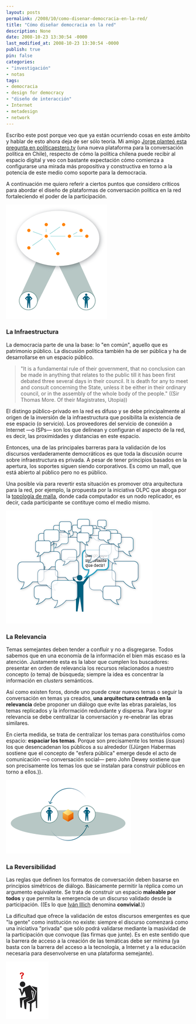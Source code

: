 ```yaml
---
layout: posts
permalink: /2008/10/como-disenar-democracia-en-la-red/
title: "Cómo diseñar democracia en la red"
description: None
date: 2008-10-23 13:30:54 -0000
last_modified_at: 2008-10-23 13:30:54 -0000
publish: true
pin: false
categories:
- "investigación"
- notas
tags:
- democracia
- design for democracy
- "diseño de interacción"
- Internet
- metadesign
- network
---
```

Escribo este post porque veo que ya están ocurriendo cosas en este ámbito y hablar de esto ahora deja de ser sólo teoría. Mi amigo [Jorge planteó esta pregunta en políticaestero.tv](http://www.politicastereo.tv/debates.php "Debates de Política Stereo") (una nueva plataforma para la conversación política en Chile), respecto de cómo la política chilena puede recibir al espacio digital y veo con bastante expectación cómo comienza a configurarse una mirada más propositiva y constructiva en torno a la potencia de este medio como soporte para la democracia.

A continuación me quiero referir a ciertos puntos que considero críticos para abordar el diseño de plataformas de conversación política en la red fortaleciendo el poder de la participación.

![](/assets/uploads/2008/10/conversacion-en-red1.png)

### La Infraestructura

La democracia parte de una la base: lo "en común", aquello que es patrimonio público. La discusión política también ha de ser pública y ha de desarrollarse en un espacio público.

> "It is a fundamental rule of their government, that no conclusion can be made in anything that relates to the public till it has been first debated three several days in their council. It is death for any to meet and consult concerning the State, unless it be either in their ordinary council, or in the assembly of the whole body of the people." ((Sir Thomas More. Of their Magistrates, Utopia))

El distingo público-privado en la red es difuso y se debe principalmente al origen de la inversión de la infraestructura que posibilita la existencia de ese espacio (o servicio). Los proveedores del servicio de conexión a Internet —o ISPs— son los que delinean y configuran el aspecto de la red, es decir, las proximidades y distancias en este espacio.

Entonces, una de las principales barreras para la validación de los discursos verdaderamente democráticos es que toda la discusión ocurre sobre infraestructura es privada. A pesar de tener principios basados en la apertura, los soportes siguen siendo corporativos. Es como un mall, que está abierto al público pero no es público.

Una posible vía para revertir esta situación es promover otra arquitectura para la red, por ejemplo, la propuesta por la iniciativa OLPC que aboga por la [topología de malla](http://es.wikipedia.org/wiki/Topolog%C3%ADa_en_malla "Topología de Malla en Wikipedia"), donde cada computador es un nodo replicador, es decir, cada participante se contituye como el medio mismo.

![](/assets/uploads/2008/10/relevancia1.png)

### La Relevancia

Temas semejantes deben tender a confluir y no a disgregarse. Todos sabemos que en una economía de la información el bien más escaso es la atención. Justamente esta es la labor que cumplen los buscadores: presentar en orden de relevancia los recursos relacionados a nuestro concepto (o tema) de búsqueda; siempre la idea es concentrar la información en _clusters_ semánticos.

Así como existen foros, donde uno puede crear nuevos temas o seguir la conversación en temas ya creados, **una arquitectura centrada en la relevancia** debe proponer un diálogo que evite las ebras paralelas, los temas replicados y la información redundante y dispersa. Para lograr relevancia se debe centralizar la conversación y re-enebrar las ebras similares.

En cierta medida, se trata de centralizar los temas para constituirlos como espacio: **espaciar los temas**. Porque son precisamente los temas (_issues_) los que desencadenan los públicos a su alrededor ((Jürgen Habermas sostiene que el concepto de "esfera pública" emerge desde el acto de comunicación —o conversación social— pero John Dewey sostiene que son precisamente los temas los que se instalan para construir públicos en torno a ellos.)).

![](/assets/uploads/2008/10/reversibilidad1.png)

### La Reversibilidad

Las reglas que definen los formatos de conversación deben basarse en principios simétricos de diálogo. Básicamente permitir la réplica como un argumento equivalente. Se trata de construir un espacio **maleable por todos** y que permita la emergencia de un discurso validado desde la participación. ((Es lo que [Iván Illich](http://www.davidbourguignon.net/writings/tools-for-conviviality.html "Tools for Conviviality") denomina **convivial**.))

La dificultad que ofrece la validación de estos discursos emergentes es que "la gente" como institución no existe: siempre el discurso comenzará como una iniciativa "privada" que sólo podrá validarse mediante la masividad de la participación que convoque (las firmas que junte). Es en este sentido que la barrera de acceso a la creación de las temáticas debe ser mínima (ya basta con la barrera del acceso a la tecnología, a Internet y a la educación necesaria para desenvolverse en una plataforma semejante).

![](/assets/uploads/2008/10/conclusiones1.png)
